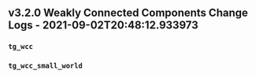 
## v3.2.0 Weakly Connected Components Change Logs - 2021-09-02T20:48:12.933973

### `tg_wcc`

### `tg_wcc_small_world`
